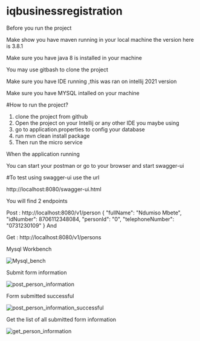 # iqbusinessregistration
Before you run the project

Make show you have maven running in your local machine the version here is 3.8.1

Make sure you have java 8 is installed in your machine

You may use gitbash to clone the project

Make sure you have IDE running ,this was ran on intellij 2021 version

Make sure you have MYSQL intalled on your machine




#How to run the project?

1. clone the project from github
2. Open the project on your Intellij or any other IDE you maybe using
3. go to application.properties to config your database
4. run mvn clean install package
5. Then run the micro service

When the application running 

You can start your postman or go to your browser and start swagger-ui

#To test using swagger-ui use the url

http://localhost:8080/swagger-ui.html

You will find 2 endpoints

Post : http://localhost:8080/v1/person
{
  "fullName": "Ndumiso Mbete",
  "idNumber": 8706112348084,
  "personId": "0",
  "telephoneNumber": "0731230109"
}
And 

Get : http://localhost:8080/v1/persons


Mysql Workbench

![Mysql_bench](https://user-images.githubusercontent.com/15628986/138229614-f0487567-9661-4087-bf12-fa7103b3cb97.PNG)

Submit form information

![post_person_information](https://user-images.githubusercontent.com/15628986/138230368-85506424-35f5-4eef-b4b5-6415e7ae0a08.PNG)


Form submitted successful

![post_person_information_successful](https://user-images.githubusercontent.com/15628986/138229894-952717b6-6676-4944-b131-98779c73bcc5.PNG)

Get the list of all submitted form information

![get_person_information](https://user-images.githubusercontent.com/15628986/138230184-0cc84b84-c244-417a-bfe0-1c8a03131107.PNG)

